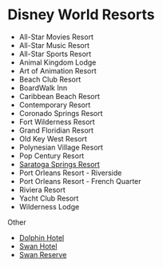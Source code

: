# Disney World Resorts

- All-Star Movies Resort
- All-Star Music Resort
- All-Star Sports Resort
- Animal Kingdom Lodge
- Art of Animation Resort
- Beach Club Resort
- BoardWalk Inn
- Caribbean Beach Resort
- Contemporary Resort
- Coronado Springs Resort
- Fort Wilderness Resort
- Grand Floridian Resort
- Old Key West Resort
- Polynesian Village Resort
- Pop Century Resort
- [Saratoga Springs Resort](https://disneyworld.disney.go.com/resorts/saratoga-springs-resort-and-spa/)
- Port Orleans Resort - Riverside
- Port Orleans Resort - French Quarter
- Riviera Resort
- Yacht Club Resort
- Wilderness Lodge





Other

- [Dolphin Hotel](https://disneyworld.disney.go.com/resorts/dolphin-hotel/)
- [Swan Hotel](https://disneyworld.disney.go.com/resorts/swan-hotel/)
- [Swan Reserve](https://disneyworld.disney.go.com/resorts/swan-reserve/)

